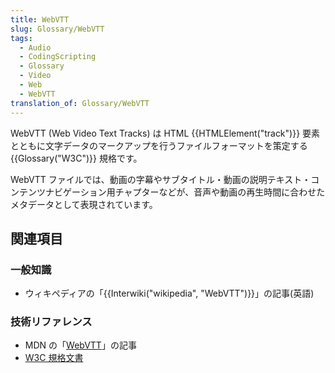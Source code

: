 ```yaml
---
title: WebVTT
slug: Glossary/WebVTT
tags:
  - Audio
  - CodingScripting
  - Glossary
  - Video
  - Web
  - WebVTT
translation_of: Glossary/WebVTT
---
```

WebVTT (Web Video Text Tracks) は HTML {{HTMLElement("track")}} 要素とともに文字データのマークアップを行うファイルフォーマットを策定する {{Glossary("W3C")}} 規格です。

WebVTT ファイルでは、動画の字幕やサブタイトル・動画の説明テキスト・コンテンツナビゲーション用チャプターなどが、音声や動画の再生時間に合わせたメタデータとして表現されています。

## 関連項目

### 一般知識

- ウィキペディアの「{{Interwiki("wikipedia", "WebVTT")}}」の記事(英語)

### 技術リファレンス

- MDN の「[WebVTT](/ja/docs/Web/API/Web_Video_Text_Tracks_Format)」の記事
- [W3C 規格文書](https://www.w3.org/TR/webvtt1/)
